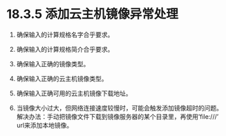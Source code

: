 # 18.3.5 添加云主机镜像异常处理

1. 确保输入的计算规格名字合乎要求。

2. 确保输入的计算规格简介合乎要求。

3. 确保输入正确的镜像类型。

4. 确保输入正确的云主机镜像类型。

5. 确保输入正确可用的云主机镜像下载地址。

6. 当镜像大小过大，但网络连接速度较慢时，可能会触发添加镜像超时的问题。解决办法：手动把镜像文件下载到镜像服务器的某个目录里，再使用’file:///’ url来添加本地镜像。

